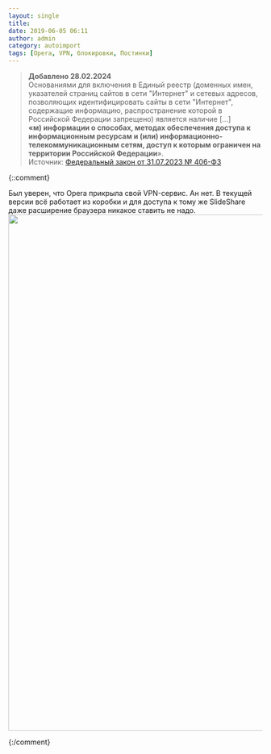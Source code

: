 ```yaml
---
layout: single
title:
date: 2019-06-05 06:11
author: admin
category: autoimport
tags: [Opera, VPN, блокировки, Постинки]
---
```

> **Добавлено 28.02.2024**\
> Основаниями для включения в Единый реестр (доменных имен, указателей страниц сайтов в сети "Интернет" и сетевых адресов, позволяющих идентифицировать сайты в сети "Интернет", содержащие информацию, распространение которой в Российской Федерации запрещено) является наличие [...]\
> **«м) информации о способах, методах обеспечения доступа к информационным ресурсам и (или) информационно-телекоммуникационным сетям, доступ к которым ограничен на территории Российской Федерации**».\
> Источник: [Федеральный закон от 31.07.2023 № 406-ФЗ](http://publication.pravo.gov.ru/document/0001202307310022)


{::comment}

Был уверен, что Opera прикрыла свой VPN-сервис. Ан нет. В текущей версии всё работает из коробки и для доступа к тому же SlideShare даже расширение браузера никакое ставить не надо.<img class="alignnone size-full wp-image-72258" src="/assets/uploads/%D0%A1%D0%BD%D0%B8%D0%BC%D0%BE%D0%BA-%D1%8D%D0%BA%D1%80%D0%B0%D0%BD%D0%B0-2019-06-04-%D0%B2-22.52.44.png" width="1948" height="1024"/>

{:/comment}
